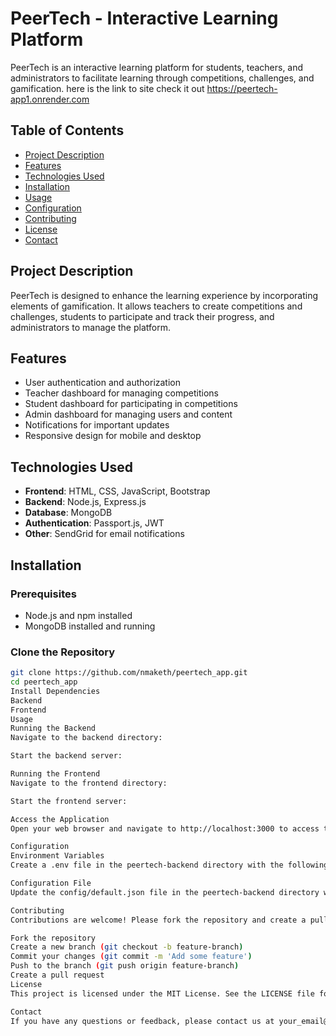 # PeerTech - Interactive Learning Platform

PeerTech is an interactive learning platform for students, teachers, and administrators to facilitate learning through competitions, challenges, and gamification.
here is the link to site check it out https://peertech-app1.onrender.com

## Table of Contents

- [Project Description](#project-description)
- [Features](#features)
- [Technologies Used](#technologies-used)
- [Installation](#installation)
- [Usage](#usage)
- [Configuration](#configuration)
- [Contributing](#contributing)
- [License](#license)
- [Contact](#contact)

## Project Description

PeerTech is designed to enhance the learning experience by incorporating elements of gamification. It allows teachers to create competitions and challenges, students to participate and track their progress, and administrators to manage the platform.

## Features

- User authentication and authorization
- Teacher dashboard for managing competitions
- Student dashboard for participating in competitions
- Admin dashboard for managing users and content
- Notifications for important updates
- Responsive design for mobile and desktop

## Technologies Used

- **Frontend**: HTML, CSS, JavaScript, Bootstrap
- **Backend**: Node.js, Express.js
- **Database**: MongoDB
- **Authentication**: Passport.js, JWT
- **Other**: SendGrid for email notifications

## Installation

### Prerequisites

- Node.js and npm installed
- MongoDB installed and running

### Clone the Repository

```sh
git clone https://github.com/nmaketh/peertech_app.git
cd peertech_app
Install Dependencies
Backend
Frontend
Usage
Running the Backend
Navigate to the backend directory:

Start the backend server:

Running the Frontend
Navigate to the frontend directory:

Start the frontend server:

Access the Application
Open your web browser and navigate to http://localhost:3000 to access the application.

Configuration
Environment Variables
Create a .env file in the peertech-backend directory with the following content:

Configuration File
Update the config/default.json file in the peertech-backend directory with your configuration settings:

Contributing
Contributions are welcome! Please fork the repository and create a pull request with your changes.

Fork the repository
Create a new branch (git checkout -b feature-branch)
Commit your changes (git commit -m 'Add some feature')
Push to the branch (git push origin feature-branch)
Create a pull request
License
This project is licensed under the MIT License. See the LICENSE file for details.

Contact
If you have any questions or feedback, please contact us at your_email@example.com.

